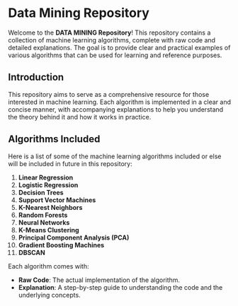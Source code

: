 #  Data Mining Repository

Welcome to the **DATA MINING Repository**! This repository contains a collection of machine learning algorithms, complete with raw code and detailed explanations. The goal is to provide clear and practical examples of various algorithms that can be used for learning and reference purposes.


## Introduction

This repository aims to serve as a comprehensive resource for those interested in machine learning. Each algorithm is implemented in a clear and concise manner, with accompanying explanations to help you understand the theory behind it and how it works in practice.

## Algorithms Included

Here is a list of some of the machine learning algorithms included  or else will be included in future in this repository:

1. **Linear Regression**
2. **Logistic Regression**
3. **Decision Trees**
4. **Support Vector Machines**
5. **K-Nearest Neighbors**
6. **Random Forests**
7. **Neural Networks**
8. **K-Means Clustering**
9. **Principal Component Analysis (PCA)**
10. **Gradient Boosting Machines**
11. **DBSCAN**

Each algorithm comes with:

- **Raw Code**: The actual implementation of the algorithm.
- **Explanation**: A step-by-step guide to understanding the code and the underlying concepts.



